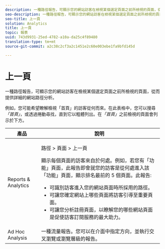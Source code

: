 ```yaml
---
description: 一種路徑報告，可顯示您的網站訪客在檢視某個選定頁面之前所檢視的頁面，從而提供詳細的網站路徑分析。
seo-description: 一種路徑報告，可顯示您的網站訪客在檢視某個選定頁面之前所檢視的頁面，從而提供詳細的網站路徑分析。
seo-title: 上一頁
solution: Analytics
title: 上一頁
topic: 報表
uuid: 743d9931-25ed-4782-a10a-da25c4f89480
translation-type: tm+mt
source-git-commit: a2c38c2cf3a2c1451e2c60e003ebe1fa9bfd145d

---
```



# 上一頁

一種路徑報告，可顯示您的網站訪客在檢視某個選定頁面之前所檢視的頁面，從而提供詳細的網站路徑分析。

例如，您可能希望瞭解檢視「首頁」的訪客從何而來。在此表格中，您可以搜尋&#x200B;*「首頁」*，或透過捲動尋找，直到它以粗體列出。在&#x200B;*「首頁」*&#x200B;之前檢視的頁面會列示於下方。

<table id="table_25A2182ACEC94E2190F21B82249577E8"> 
 <thead> 
  <tr> 
   <th colname="col1" class="entry"> 產品 </th> 
   <th colname="col2" class="entry"> 說明 </th> 
  </tr> 
 </thead>
 <tbody> 
  <tr> 
   <td colname="col1"> Reports &amp; Analytics </td> 
   <td colname="col2"> <p> <span class="uicontrol"> 路徑</span> &gt; <span class="uicontrol">頁面</span> &gt; <span class="uicontrol">上一頁</span> </p> <p>顯示每個頁面的訪客來自於何處。例如，若您有「功能」頁面，此報告即會就您的訪客是從何處進入該「功能」頁面，顯示排名最前的 5 個頁面。此報告: </p> 
    <ul id="ul_940C3FBD466A49CFB0AC56C170997031"> 
     <li id="li_3C27174CC49D4BF7A76227BE1CD44CCC">可識別訪客進入您的網站頁面時所採用的路徑。 </li> 
     <li id="li_C2C472CC765C48F8AD97CAE588D8F009">可讓您確定網站上哪些頁面將訪客引導至重要頁面。 </li> 
     <li id="li_9BB7E05FF12A4E43A26ABC379DF5061C">可讓您分析註冊頁面，以瞭解您的哪些網站頁面是促使訪客訂閱服務的最大助力。 </li> 
    </ul> </td> 
  </tr> 
  <tr> 
   <td colname="col1"> Ad Hoc Analysis </td> 
   <td colname="col2"> 一種流量報告。您可以在介面中指定方向，並執行交叉瀏覽或瀏覽層級的報告。 </td> 
  </tr> 
 </tbody> 
</table>

